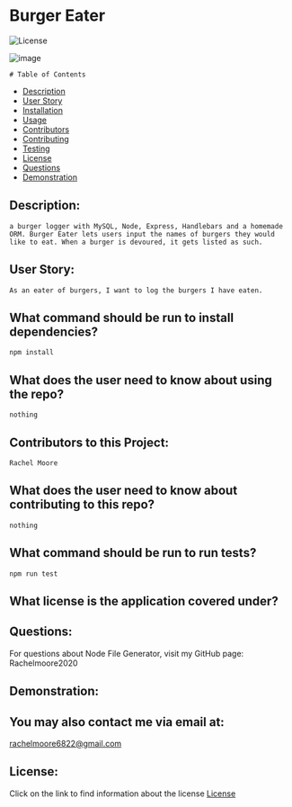 

  # Burger Eater

  ![License](https://img.shields.io/badge/License--blue.svg "License Badge")
  
![image](https://user-images.githubusercontent.com/68473729/107570055-06129380-6bb7-11eb-9cb5-c0ac4ceba016.png)


    # Table of Contents

* [Description](#description)
* [User Story](#user-story)
* [Installation](#what-command-should-be-run-to-install-dependencies)
* [Usage](#what-does-the-user-need-to-know-about-using-the-repo)
* [Contributors](#contributors-to-this-project)
* [Contributing](#what-does-the-user-need-to-know-about-contributing-to-this-repo)
* [Testing](#what-command-should-be-run-to-run-tests)
* [License](#what-license-is-the-application-covered-under)
* [Questions](#questions)
* [Demonstration](#demonstration)
    

## Description:
    a burger logger with MySQL, Node, Express, Handlebars and a homemade ORM. Burger Eater lets users input the names of burgers they would like to eat. When a burger is devoured, it gets listed as such.

## User Story:
    As an eater of burgers, I want to log the burgers I have eaten.

## What command should be run to install dependencies?
    npm install

## What does the user need to know about using the repo?
    nothing

## Contributors to this Project:
    Rachel Moore

## What does the user need to know about contributing to this repo?
    nothing

## What command should be run to run tests?
    npm run test

## What license is the application covered under?
    

## Questions:
For questions about Node File Generator, visit my GitHub page:
    Rachelmoore2020

## Demonstration:
  
  ## You may also contact me via email at:
  rachelmoore6822@gmail.com
  
  ## License:
  Click on the link to find information about the license
  [License](https://opensource.org/licenses/)
